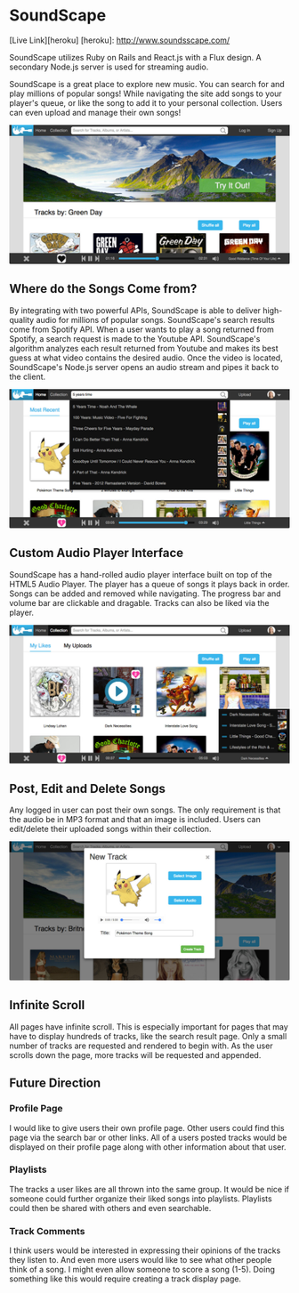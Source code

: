 # SoundScape

[Live Link][heroku]
[heroku]: http://www.soundsscape.com/

SoundScape utilizes Ruby on Rails and React.js with a Flux design. A secondary Node.js server is used for streaming audio.

SoundScape is a great place to explore new music. You can search for and play millions of popular songs! While navigating the site add songs to your player's queue, or like the song to add it to your personal collection. Users can even upload and manage their own songs!

![splash]

## Where do the Songs Come from?

By integrating with two powerful APIs, SoundScape is able to deliver high-quality audio for millions of popular songs. SoundScape's search results come from Spotify API. When a user wants to play a song returned from Spotify, a search request is made to the Youtube API. SoundScape's algorithm analyzes each result returned from Youtube and makes its best guess at what video contains the desired audio. Once the video is located, SoundScape's Node.js server opens an audio stream and pipes it back to the client.

![search]

## Custom Audio Player Interface

SoundScape has a hand-rolled audio player interface built on top of the HTML5 Audio Player. The player has a queue of songs it plays back in order. Songs can be added and removed while navigating. The progress bar and volume bar are clickable and dragable. Tracks can also be liked via the player.

![like_player]

## Post, Edit and Delete Songs

Any logged in user can post their own songs. The only requirement is that the audio be in MP3 format and that an image is included. Users can edit/delete their uploaded songs within their collection.

![new]

## Infinite Scroll

All pages have infinite scroll. This is especially important for pages that may have to display hundreds of tracks, like the search result page. Only a small number of tracks are requested and rendered to begin with. As the user scrolls down the page, more tracks will be requested and appended.

## Future Direction

### Profile Page

I would like to give users their own profile page. Other users could find this page via the search bar or other links. All of a users posted tracks would be displayed on their profile page along with other information about that user.

### Playlists

The tracks a user likes are all thrown into the same group. It would be nice if someone could further organize their liked songs into playlists. Playlists could then be shared with others and even searchable.

### Track Comments

I think users would be interested in expressing their opinions of the tracks they listen to. And even more users would like to see what other people think of a song. I might even allow someone to score a song (1-5). Doing something like this would require creating a track display page.

[splash]: ./docs/screenshots/splash.jpg
[like_player]: ./docs/screenshots/like_player.jpg
[new]: ./docs/screenshots/new.jpg
[search]: ./docs/screenshots/search.jpg
